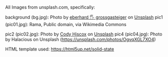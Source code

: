 All Images from unsplash.com, specifically:  

background (bg.jpg): Photo by <a href="https://unsplash.com/@eberhardgross?utm_source=unsplash&utm_medium=referral&utm_content=creditCopyText">eberhard 🖐 grossgasteiger</a> on <a href="https://unsplash.com/s/photos/mountains?utm_source=unsplash&utm_medium=referral&utm_content=creditCopyText">Unsplash</a> 
pic1 (pic01.jpg): Rama, Public domain, via Wikimedia Commons   


pic2 (pic02.jpg): Photo by <a href="https://unsplash.com/@codyhiscox?utm_source=unsplash&utm_medium=referral&utm_content=creditCopyText">Cody Hiscox</a> on <a href="https://unsplash.com/s/photos/bridge?utm_source=unsplash&utm_medium=referral&utm_content=creditCopyText">Unsplash</a>
pic4 (pic04.jpg): Photo by Halacious on Unsplash (https://unsplash.com/photos/OgvqXGL7XO4)  

HTML template used:
https://html5up.net/solid-state
